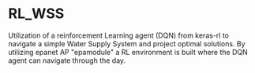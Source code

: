 # RL_WSS
Utilization of a reinforcement Learning agent (DQN) from keras-rl to navigate a simple Water Supply System and project optimal solutions.
By utilizing epanet AP "epamodule" a RL environment is built where the DQN agent can navigate through the day. 
